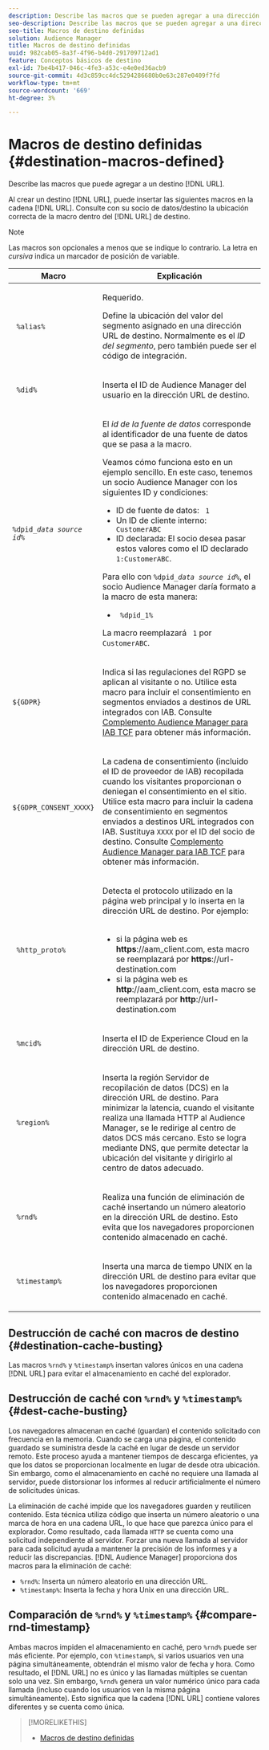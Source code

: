 ```yaml
---
description: Describe las macros que se pueden agregar a una dirección URL de destino.
seo-description: Describe las macros que se pueden agregar a una dirección URL de destino.
seo-title: Macros de destino definidas
solution: Audience Manager
title: Macros de destino definidas
uuid: 982cab05-8a3f-4f96-b4d0-291709712ad1
feature: Conceptos básicos de destino
exl-id: 7be4b417-046c-4fe3-a53c-e4e0ed36acb9
source-git-commit: 4d3c859cc4dc5294286680b0e63c287e0409f7fd
workflow-type: tm+mt
source-wordcount: '669'
ht-degree: 3%

---
```


# Macros de destino definidas {#destination-macros-defined}

Describe las macros que puede agregar a un destino [!DNL URL].

<!-- destination-macros.xml -->

Al crear un destino [!DNL URL], puede insertar las siguientes macros en la cadena [!DNL URL]. Consulte con su socio de datos/destino la ubicación correcta de la macro dentro del [!DNL URL] de destino.

>[!NOTE]
>
>Las macros son opcionales a menos que se indique lo contrario. La letra en *cursiva* indica un marcador de posición de variable.

<table id="table_2C532EFB9DAE41B08714753EBD7DFB05"> 
 <thead> 
  <tr> 
   <th colname="col1" class="entry"> Macro </th> 
   <th colname="col2" class="entry"> Explicación </th> 
  </tr> 
 </thead>
 <tbody> 
  <tr> 
   <td colname="col1"> <p> <code> %alias%</code> </p> </td> 
   <td colname="col2"> <p>Requerido. </p> <p>Define la ubicación del valor del segmento asignado en una dirección URL de destino. Normalmente es el <i>ID del segmento</i>, pero también puede ser el código de integración. </p> </td> 
  </tr> 
  <tr> 
   <td colname="col1"> <p> <code> %did%</code> </p> </td> 
   <td colname="col2"> <p>Inserta el <span class="keyword"> ID de Audience Manager</span> del usuario en la dirección URL de destino. </p> </td> 
  </tr> 
  <tr> 
   <td colname="col1"> <p> <code>%dpid_<i>data source id</i>%</code> </p> </td> 
   <td colname="col2"> <p>El <i>id de la fuente de datos</i> corresponde al identificador de una fuente de datos que se pasa a la macro. </p> <p>Veamos cómo funciona esto en un ejemplo sencillo. En este caso, tenemos un socio <span class="keyword"> Audience Manager</span> con los siguientes ID y condiciones: </p> 
    <ul id="ul_697508B437EB4090B121AFA5D519AFBE"> 
     <li id="li_32D9F72A7D1543A892DC7E1529E98A96">ID de fuente de datos: <code> 1</code> </li> 
     <li id="li_099F5B63D2244B5AADA9B26CB6152E6B">Un ID de cliente interno: <code> CustomerABC</code> </li> 
     <li id="li_0D9FE501C16444DDB388C8E934E5A8C6">ID declarada: El socio desea pasar estos valores como el ID declarado <code> 1:CustomerABC</code>. </li> 
    </ul> <p>Para ello con <code>%dpid_<i>data source id</i>%</code>, el socio <span class="keyword"> Audience Manager</span> daría formato a la macro de esta manera: </p> 
    <ul class="simplelist"> 
     <li> <code> %dpid_1%</code> </li> 
    </ul> <p>La macro reemplazará <code> 1</code> por <code> CustomerABC</code>. </p> </td> 
  </tr> 
  <tr>
    <td><p><code>${GDPR}</code></p></td>
    <td><p>Indica si las regulaciones del RGPD se aplican al visitante o no. Utilice esta macro para incluir el consentimiento en segmentos enviados a destinos de URL integrados con IAB. Consulte <a href="../../overview/data-security-and-privacy/aam-iab-plugin.md">Complemento Audience Manager para IAB TCF</a> para obtener más información.</p></td>
  </tr>
   <tr>
    <td><code>${GDPR_CONSENT_XXXX}</code></p></td>
    <td><p>La cadena de consentimiento (incluido el ID de proveedor de IAB) recopilada cuando los visitantes proporcionan o deniegan el consentimiento en el sitio. Utilice esta macro para incluir la cadena de consentimiento en segmentos enviados a destinos URL integrados con IAB. Sustituya <code>XXXX</code> por el ID del socio de destino. Consulte <a href="../../overview/data-security-and-privacy/aam-iab-plugin.md">Complemento Audience Manager para IAB TCF</a> para obtener más información. </p></td>
  </tr>
  <tr> 
   <td colname="col1"> <p><code> %http_proto%</code> </p> </td> 
   <td colname="col2"> <p>Detecta el protocolo utilizado en la página web principal y lo inserta en la dirección URL de destino. Por ejemplo:
     <br> 
     <ul id="ul_026F56EC46E94D9EB1153557C0F65325"> 
      <li id="li_B41EF140CC274CB68FE7213DD8B908C0">si la página web es <b>https</b>://aam_client.com, esta macro se reemplazará por <b>https</b>://url-destination.com </li> 
      <li id="li_BDCD6EA69B004A92BA6981952341BD77">si la página web es <b>http</b>://aam_client.com, esta macro se reemplazará por <b>http</b>://url-destination.com </li> 
     </ul> </p> </td> 
  </tr> 
  <tr> 
   <td colname="col1"> <p><code> %mcid%</code> </p> </td> 
   <td colname="col2"> <p>Inserta el ID de <span class="keyword"> Experience Cloud</span> en la dirección URL de destino. </p> </td> 
  </tr> 
  <tr> 
   <td colname="col1"> <p><code> %region%</code> </p> </td> 
   <td colname="col2"> <p>Inserta la región <span class="wintitle"> Servidor de recopilación de datos (DCS)</span> en la dirección URL de destino. Para minimizar la latencia, cuando el visitante realiza una llamada HTTP al <span class="keyword"> Audience Manager</span>, se le redirige al centro de datos <span class="wintitle"> DCS</span> más cercano. Esto se logra mediante DNS, que permite detectar la ubicación del visitante y dirigirlo al centro de datos adecuado. </p> </td> 
  </tr> 
  <tr> 
   <td colname="col1"> <p> <code> %rnd%</code> </p> </td> 
   <td colname="col2"> <p>Realiza una función de eliminación de caché insertando un número aleatorio en la dirección URL de destino. Esto evita que los navegadores proporcionen contenido almacenado en caché. </p> </td> 
  </tr> 
  <tr> 
   <td colname="col1"> <p> <code> %timestamp%</code> </p> </td> 
   <td colname="col2"> <p>Inserta una marca de tiempo UNIX en la dirección URL de destino para evitar que los navegadores proporcionen contenido almacenado en caché. </p> </td> 
  </tr> 
 </tbody> 
</table>

## Destrucción de caché con macros de destino {#destination-cache-busting}

Las macros `%rnd%` y `%timestamp%` insertan valores únicos en una cadena [!DNL URL] para evitar el almacenamiento en caché del explorador.

## Destrucción de caché con `%rnd%` y `%timestamp%` {#dest-cache-busting}

<!-- c_dest_cache_busting.xml -->

Los navegadores almacenan en caché (guardan) el contenido solicitado con frecuencia en la memoria. Cuando se carga una página, el contenido guardado se suministra desde la caché en lugar de desde un servidor remoto. Este proceso ayuda a mantener tiempos de descarga eficientes, ya que los datos se proporcionan localmente en lugar de desde otra ubicación. Sin embargo, como el almacenamiento en caché no requiere una llamada al servidor, puede distorsionar los informes al reducir artificialmente el número de solicitudes únicas.

La eliminación de caché impide que los navegadores guarden y reutilicen contenido. Esta técnica utiliza código que inserta un número aleatorio o una marca de hora en una cadena URL, lo que hace que parezca único para el explorador. Como resultado, cada llamada `HTTP` se cuenta como una solicitud independiente al servidor. Forzar una nueva llamada al servidor para cada solicitud ayuda a mantener la precisión de los informes y a reducir las discrepancias. [!DNL Audience Manager] proporciona dos macros para la eliminación de caché:

* `%rnd%`: Inserta un número aleatorio en una dirección URL.
* `%timestamp%`: Inserta la fecha y hora Unix en una dirección URL.

## Comparación de `%rnd%` y `%timestamp%` {#compare-rnd-timestamp}

Ambas macros impiden el almacenamiento en caché, pero `%rnd%` puede ser más eficiente. Por ejemplo, con `%timestamp%`, si varios usuarios ven una página simultáneamente, obtendrán el mismo valor de fecha y hora. Como resultado, el [!DNL URL] no es único y las llamadas múltiples se cuentan solo una vez. Sin embargo, `%rnd%` genera un valor numérico único para cada llamada (incluso cuando los usuarios ven la misma página simultáneamente). Esto significa que la cadena [!DNL URL] contiene valores diferentes y se cuenta como única.

>[!MORELIKETHIS]
>
>* [Macros de destino definidas](../../features/destinations/destination-macros.md#destination-macros-defined)

